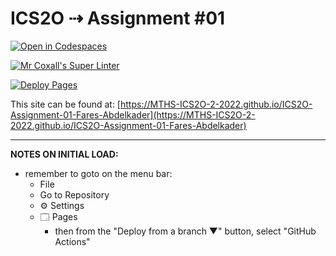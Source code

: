 # ICS2O ⇢ Assignment #01

[![Open in Codespaces](https://classroom.github.com/assets/launch-codespace-f4981d0f882b2a3f0472912d15f9806d57e124e0fc890972558857b51b24a6f9.svg)](https://classroom.github.com/open-in-codespaces?assignment_repo_id=10424917)

[![Mr Coxall's Super Linter](https://github.com/MTHS-ICS2O-2-2022/ICS2O-Assignment-01-Fares-Abdelkader/workflows/Mr%20Coxall's%20Super%20Linter/badge.svg)](https://github.com/MTHS-ICS2O-2-2022/ICS2O-Assignment-01-Fares-Abdelkader/actions)

[![Deploy Pages](https://github.com/MTHS-ICS2O-2-2022/ICS2O-Assignment-01-Fares-Abdelkader/workflows/Deploy%20Pages/badge.svg)](https://github.com/MTHS-ICS2O-2-2022/ICS2O-Assignment-01-Fares-Abdelkader/actions)

This site can be found at: [https://MTHS-ICS2O-2-2022.github.io/ICS2O-Assignment-01-Fares-Abdelkader](https://MTHS-ICS2O-2-2022.github.io/ICS2O-Assignment-01-Fares-Abdelkader)

---

**NOTES ON INITIAL LOAD:**
- remember to goto on the menu bar:
  - File
  - Go to Repository
  - ⚙ Settings
  - 🗔 Pages
    - then from the "Deploy from a branch ▼" button, select "GitHub Actions"
